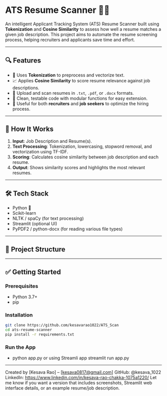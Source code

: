 # ATS Resume Scanner 🧠📄

An intelligent Applicant Tracking System (ATS) Resume Scanner built using **Tokenization** and **Cosine Similarity** to assess how well a resume matches a given job description. This project aims to automate the resume screening process, helping recruiters and applicants save time and effort.

---

## 🔍 Features

- 🔢 Uses **Tokenization** to preprocess and vectorize text.
- 📈 Applies **Cosine Similarity** to score resume relevance against job descriptions.
- 📄 Upload and scan resumes in `.txt`, `.pdf`, or `.docx` formats.
- 🧪 Clean, testable code with modular functions for easy extension.
- 🧠 Useful for both **recruiters** and **job seekers** to optimize the hiring process.

---

## 🚀 How It Works

1. **Input**: Job Description and Resume(s).
2. **Text Processing**: Tokenization, lowercasing, stopword removal, and vectorization using TF-IDF.
3. **Scoring**: Calculates cosine similarity between job description and each resume.
4. **Output**: Shows similarity scores and highlights the most relevant resumes.

---

## 🛠️ Tech Stack

- Python 🐍
- Scikit-learn
- NLTK / spaCy (for text processing)
- Streamlit (optional UI)
- PyPDF2 / python-docx (for reading various file types)

---

## 📂 Project Structure


---

## ✅ Getting Started

### Prerequisites

- Python 3.7+
- pip

### Installation

```bash
git clone https://github.com/kesavarao1022/ATS_Scan
cd ats-resume-scanner
pip install -r requirements.txt
```

### Run the App
- python app.py
or using Streamli app
streamlit run app.py
---
Created by [Kesava Rao] – [kesava0817@gmail.com]
GitHub: @kesava_1022
LinkedIn: https://www.linkedin.com/in/kesava-rao-chakka-1075a1220/
Let me know if you want a version that includes screenshots, Streamlit web interface details, or an example resume/job description.
